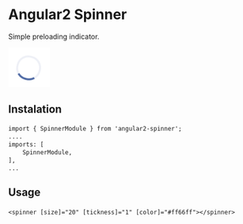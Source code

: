 # Angular2 Spinner

Simple preloading indicator.

![preview](preview.png)

## Instalation

```
import { SpinnerModule } from 'angular2-spinner';
....
imports: [
    SpinnerModule,
],
...
 ```

## Usage

`<spinner [size]="20" [tickness]="1" [color]="#ff66ff"></spinner>`
